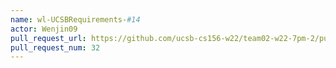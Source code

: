 ```yaml
---
name: wl-UCSBRequirements-#14
actor: Wenjin09
pull_request_url: https://github.com/ucsb-cs156-w22/team02-w22-7pm-2/pull/32
pull_request_num: 32
---
```

